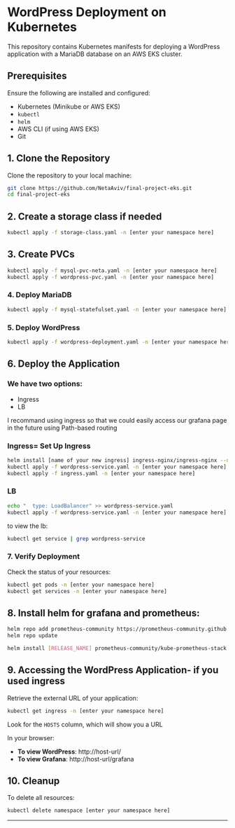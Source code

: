 
# WordPress Deployment on Kubernetes

This repository contains Kubernetes manifests for deploying a WordPress application with a MariaDB database on an AWS EKS cluster.

## Prerequisites
Ensure the following are installed and configured:
- Kubernetes (Minikube or AWS EKS)
- `kubectl`
- `helm`
- AWS CLI (if using AWS EKS)
- Git


## 1. Clone the Repository
Clone the repository to your local machine:

```bash
git clone https://github.com/NetaAviv/final-project-eks.git
cd final-project-eks
```


## 2. Create a storage class if needed

```bash
kubectl apply -f storage-class.yaml -n [enter your namespace here]
```


## 3. Create PVCs

```bash
kubectl apply -f mysql-pvc-neta.yaml -n [enter your namespace here]
kubectl apply -f wordpress-pvc.yaml -n [enter your namespace here]
```


### 4. Deploy MariaDB

```bash
kubectl apply -f mysql-statefulset.yaml -n [enter your namespace here]
```


### 5. Deploy WordPress

```bash
kubectl apply -f wordpress-deployment.yaml -n [enter your namespace here]
```


## 6. Deploy the Application

### We have two options:
 - Ingress
 - LB

I recommand using ingress so that we could easily access our grafana page in the future using Path-based routing


### Ingress= Set Up Ingress
```bash
helm install [name of your new ingress] ingress-nginx/ingress-nginx --namespace [enter your namespace here] --set controller.ingressClassResource.name=[name your ingress class] -f values.yaml
kubectl apply -f wordpress-service.yaml -n [enter your namespace here]
kubectl apply -f ingress.yaml -n [enter your namespace here]
```
### LB
```bash
echo "  type: LoadBalancer" >> wordpress-service.yaml
kubectl apply -f wordpress-service.yaml -n [enter your namespace here]
```
to view the lb: 
```bash
kubectl get service | grep wordpress-service
```


### 7. Verify Deployment

Check the status of your resources:

```bash
kubectl get pods -n [enter your namespace here]
kubectl get services -n [enter your namespace here]
```


## 8. Install helm for grafana and prometheus:

```bash
helm repo add prometheus-community https://prometheus-community.github.io/helm-charts
helm repo update
```
```bash
helm install [RELEASE_NAME] prometheus-community/kube-prometheus-stack
```


## 9. Accessing the WordPress Application- if you used ingress

Retrieve the external URL of your application:

```bash
kubectl get ingress -n [enter your namespace here]
```

Look for the `HOSTS` column, which will show you a URL

In your browser:

- **To view WordPress**: http://host-url/
- **To view Grafana**: http://host-url/grafana



## 10. Cleanup
To delete all resources:

```bash
kubectl delete namespace [enter your namespace here]
```

---

